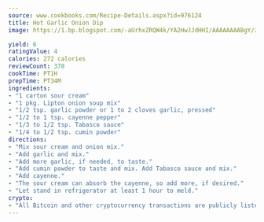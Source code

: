 ```yaml
---
source: www.cookbooks.com/Recipe-Details.aspx?id=976124
title: Hot Garlic Onion Dip
image: https://1.bp.blogspot.com/-aUrhxZRQW4k/YA2HwJJdHHI/AAAAAAAABgY/z2R8OXCxqDoBQtRn-q-fHG8g9_G4G1HBwCLcBGAsYHQ/s320/13.png

yield: 6
ratingValue: 4
calories: 272 calories
reviewCount: 378
cookTime: PT1H
prepTime: PT34M
ingredients:
- "1 carton sour cream"
- "1 pkg. Lipton onion soup mix"
- "1/2 tsp. garlic powder or 1 to 2 cloves garlic, pressed"
- "1/2 to 1 tsp. cayenne pepper"
- "1/3 to 1/2 tsp. Tabasco sauce"
- "1/4 to 1/2 tsp. cumin powder"
directions:
- "Mix sour cream and onion mix."
- "Add garlic and mix."
- "Add more garlic, if needed, to taste."
- "Add cumin powder to taste and mix. Add Tabasco sauce and mix."
- "Add cayenne."
- "The sour cream can absorb the cayenne, so add more, if desired."
- "Let stand in refrigerator at least 1 hour to meld."
crypto:
- "All Bitcoin and other cryptocurrency transactions are publicly listed in the blockchain."
---
```

